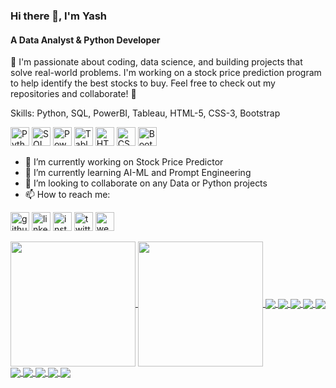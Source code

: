 ### Hi there 👋, I'm Yash
#### A Data Analyst & Python Developer
🚀 I'm passionate about coding, data science, and building projects that solve real-world problems. I'm working on a stock price prediction program to help identify the best stocks to buy.
Feel free to check out my repositories and collaborate! 🚀

Skills: Python, SQL, PowerBI, Tableau, HTML-5, CSS-3, Bootstrap

<img src='https://i0.wp.com/junilearning.com/wp-content/uploads/2020/06/python-programming-language.webp?fit=800%2C800&ssl=1' alt='Python' height='30'> <img src='https://skillforge.com/wp-content/uploads/2021/01/sql-querying.jpg' alt='SQL' height='30'> <img src='https://encrypted-tbn0.gstatic.com/images?q=tbn:ANd9GcTsReGTA8LX2JZRBhy5J4uyJHjXBFUp6inDyg&s' alt='PowerBI' height='30'> <img src='https://encrypted-tbn0.gstatic.com/images?q=tbn:ANd9GcRIdD07Wmb_onuF5t2hwRKrBH7HYc7fCE0A0A&s' alt='Tableau' height='30'> <img src='https://encrypted-tbn0.gstatic.com/images?q=tbn:ANd9GcQEc9A_S6BPxCDRp5WjMFEfXrpCu1ya2OO-Lw&s' alt='HTML5' height='30'> <img src='https://miro.medium.com/v2/resize:fit:300/1*Aenej4dxqEZ9j7zsI9pSnw.png' alt='CSS3' height='30'> <img src='https://upload.wikimedia.org/wikipedia/commons/thumb/b/b2/Bootstrap_logo.svg/1200px-Bootstrap_logo.svg.png' alt='Bootstrap' height='30'>

- 🔭 I’m currently working on Stock Price Predictor 
- 🌱 I’m currently learning AI-ML and Prompt Engineering 
- 👯 I’m looking to collaborate on any Data or Python projects 
- 📫 How to reach me:

[<img src='https://a.slack-edge.com/80588/img/plugins/github/service_512.png' alt='github' height='30'>](https://github.com/YJ-928)  [<img src='https://encrypted-tbn0.gstatic.com/images?q=tbn:ANd9GcRokEYt0yyh6uNDKL8uksVLlhZ35laKNQgZ9g&s' alt='linkedin' height='30'>](https://www.linkedin.com/in/yash-b-joshi//)  [<img src='https://upload.wikimedia.org/wikipedia/commons/thumb/9/95/Instagram_logo_2022.svg/800px-Instagram_logo_2022.svg.png' alt='instagram' height='30'>](https://www.instagram.com/ybj_928/)  [<img src='https://blwebsite.b-cdn.net/wp-content/uploads/2023/08/x-logo-twitter-elon-musk_dezeen_2364_col_0-1-1704x958-1.jpg' alt='twitter' height='30'>](https://twitter.com/_YashBJoshi)  [<img src='https://cdn3.iconfinder.com/data/icons/social-media-square-4/1024/square-10-512.png' alt='website' height='30'>](https://yashbjoshi-portfolio.netlify.app/)  

<a href="https://github.com/YJ-928/github-readme-stats">
  <img height=200 align="center" src="https://github-readme-stats.vercel.app/api?username=YJ-928&show_icons=true&theme=codeSTACKr&rank_icon=github" />
</a>
<a href="https://github.com/YJ-928/convoychat">
  <img height=200 align="center" src="https://github-readme-stats.vercel.app/api/top-langs/?username=YJ-928&layout=compact&theme=codeSTACKr" />
</a>

<a href="https://github.com/YJ-928/Bachelors_V-ASSIST_Vehicle-Assistance-And-Safety-System">
  <img align="center" src="https://github-readme-stats.vercel.app/api/pin/?username=YJ-928&repo=Bachelors_V-ASSIST_Vehicle-Assistance-And-Safety-System&theme=codeSTACKr" />
</a>
<a href="https://github.com/YJ-928/Python_Ping-Pong">
  <img align="center" src="https://github-readme-stats.vercel.app/api/pin/?username=YJ-928&repo=Python_Ping-Pong&theme=codeSTACKr" />
</a>

<a href="https://github.com/YJ-928/Full-Stack_The-Virtual-DrumKit-Game">
  <img align="center" src="https://github-readme-stats.vercel.app/api/pin/?username=YJ-928&repo=Full-Stack_The-Virtual-DrumKit-Game&theme=codeSTACKr" />
</a>
<a href="https://github.com/YJ-928/Python_Snake-Game">
  <img align="center" src="https://github-readme-stats.vercel.app/api/pin/?username=YJ-928&repo=Python_Snake-Game&theme=codeSTACKr" />
</a>

<a href="https://github.com/YJ-928/Python_Turtle-Race-Game">
  <img align="center" src="https://github-readme-stats.vercel.app/api/pin/?username=YJ-928&repo=Python_Turtle-Race-Game&theme=codeSTACKr" />
</a>
<a href="https://github.com/YJ-928/Python_Turtle-Crossing-Game">
  <img align="center" src="https://github-readme-stats.vercel.app/api/pin/?username=YJ-928&repo=Python_Turtle-Crossing-Game&theme=codeSTACKr" />
</a>

<a href="https://github.com/YJ-928/Python_Calculator-Application">
  <img align="center" src="https://github-readme-stats.vercel.app/api/pin/?username=YJ-928&repo=Python_Calculator-Application&theme=codeSTACKr" />
</a>
<a href="https://github.com/YJ-928/Python_Password-Manager">
  <img align="center" src="https://github-readme-stats.vercel.app/api/pin/?username=YJ-928&repo=Python_Password-Manager&theme=codeSTACKr" />
</a>

<a href="https://github.com/YJ-928/Python_Pomodoro-Timer">
  <img align="center" src="https://github-readme-stats.vercel.app/api/pin/?username=YJ-928&repo=Python_Pomodoro-Timer&theme=codeSTACKr" />
</a>
<a href="https://github.com/YJ-928/Python_Etch-A-Sketch">
  <img align="center" src="https://github-readme-stats.vercel.app/api/pin/?username=YJ-928&repo=Python_Etch-A-Sketch&theme=codeSTACKr" />
</a>
